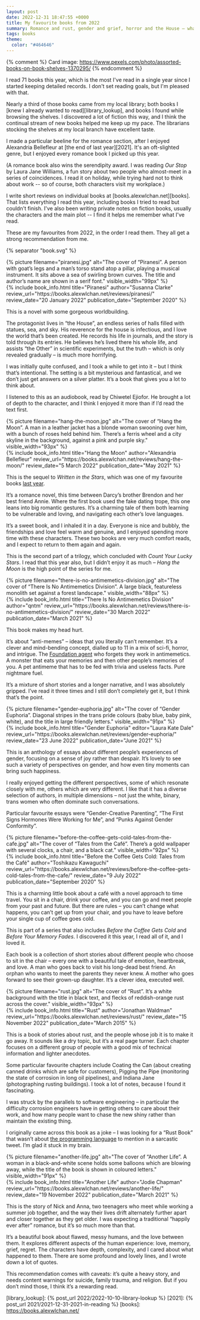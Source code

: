 ```yaml
---
layout: post
date: 2022-12-31 18:47:55 +0000
title: My favourite books from 2022
summary: Romance and rust, gender and grief, horror and the House – what I enjoyed reading this year.
tags: books
theme:
  color: "#464646"
---
```


{% comment %}
Card image: https://www.pexels.com/photo/assorted-books-on-book-shelves-1370295/
{% endcomment %}

I read 71 books this year, which is the most I've read in a single year since I started keeping detailed records.
I don't set reading goals, but I'm pleased with that.

Nearly a third of those books came from my local library; both books I [knew I already wanted to read][library_lookup], and books I found while browsing the shelves.
I discovered a lot of fiction this way, and I think the continual stream of new books helped me keep up my pace.
The librarians stocking the shelves at my local branch have excellent taste.

I made a particular beeline for the romance section, after I enjoyed Alexandria Bellefleur at [the end of last year][2021].
It's an oft-slighted genre, but I enjoyed every romance book I picked up this year.

(A romance book also wins the serendipity award.
I was reading *Our Stop* by Laura Jane Williams, a fun story about two people who almost-meet in a series of coincidences.
I read it on holiday, while trying hard not to think about work -- so of course, both characters visit my workplace.)

I write short reviews on individual books at [books.alexwlchan.net][books].
That lists everything I read this year, including books I tried to read but couldn't finish.
I've also been writing private notes on fiction books, usually the characters and the main plot -- I find it helps me remember what I've read.

These are my favourites from 2022, in the order I read them.
They all get a strong recommendation from me.

{% separator "book.svg" %}

<div class="book_review" id="piranesi">
  <div class="heading">
    <div class="book_cover">
      {%
        picture
        filename="piranesi.jpg"
        alt="The cover of “Piranesi”. A person with goat’s legs and a man’s torso stand atop a pillar, playing a musical instrument. It sits above a sea of swirling brown curves. The title and author’s name are shown in a serif font."
        visible_width="99px"
      %}
    </div>
    {%
      include book_info.html
      title="Piranesi"
      author="Susanna Clarke"
      review_url="https://books.alexwlchan.net/reviews/piranesi/"
      review_date="20 January 2022"
      publication_date="September 2020"
    %}
  </div>
  <div class="review_text">
    <p>
      This is a novel with some gorgeous worldbuilding.
    </p>
    <p>
      The protagonist lives in “the House”, an endless series of halls filled with statues, sea, and sky.
      His reverence for the house is infectious, and I love the world that’s been created.
      He records his life in journals, and the story is told through its entries.
      He believes he’s lived there his whole life, and assists “the Other” in scientific experiments, but the truth – which is only revealed gradually – is much more horrifying.
    </p>
    <p>
      I was initially quite confused, and I took a while to get into it – but I think that’s intentional.
      The setting is a bit mysterious and fantastical, and we don’t just get answers on a silver platter.
      It’s a book that gives you a lot to think about.
    </p>
    <p>
      I listened to this as an audiobook, read by Chiwetel Ejiofor.
      He brought a lot of depth to the character, and I think I enjoyed it more than if I’d read the text first.
    </p>
  </div>
</div>

<div class="book_review" id="hang_the_moon">
  <div class="heading">
    <div class="book_cover">
      {%
        picture
        filename="hang-the-moon.jpg"
        alt="The cover of “Hang the Moon”. A man in a leather jacket has a blonde woman swooning over him, with a bunch of roses held behind him. There’s a ferris wheel and a city skyline in the background, against a pink and purple sky."
        visible_width="93px"
      %}
    </div>
    {%
      include book_info.html
      title="Hang the Moon"
      author="Alexandria Bellefleur"
      review_url="https://books.alexwlchan.net/reviews/hang-the-moon/"
      review_date="5 March 2022"
      publication_date="May 2021"
    %}
  </div>
  <div class="review_text">
    <p>
      This is the sequel to <em>Written in the Stars</em>, which was one of my favourite books <a href="{% post_url 2021/2021-12-31-2021-in-reading %}#alexandria_bellefleur">last year</a>.
    </p>
    <p>
      It’s a romance novel, this time between Darcy’s brother Brendon and her best friend Annie.
      Where the first book used the fake dating trope, this one leans into big romantic gestures.
      It’s a charming tale of them both learning to be vulnerable and loving, and navigating each other’s love languages.
    </p>
    <p>
      It’s a sweet book, and I inhaled it in a day.
      Everyone is nice and bubbly, the friendships and love feel warm and genuine, and I enjoyed spending more time with these characters.
      These two books are very much comfort reads, and I expect to return to them again and again.
    </p>
    <p>
      This is the second part of a trilogy, which concluded with <em>Count Your Lucky Stars</em>.
      I read that this year also, but I didn’t enjoy it as much – <em>Hang the Moon</em> is the high point of the series for me.
    </p>
  </div>
</div>

<div class="book_review" id="antimemetics">
  <div class="heading">
    <div class="book_cover">
      {%
        picture
        filename="there-is-no-antimemetics-division.jpg"
        alt="The cover of “There Is No Antimemetics Division”. A large black, featureless monolith set against a forest landscape."
        visible_width="88px"
      %}
    </div>
    {%
      include book_info.html
      title="There Is No Antimemetics Division"
      author="qntm"
      review_url="https://books.alexwlchan.net/reviews/there-is-no-antimemetics-division/"
      review_date="30 March 2022"
      publication_date="March 2021"
    %}
  </div>
  <div class="review_text">
    <p>
      This book makes my head hurt.
    </p>
    <p>
      It’s about “anti-memes” – ideas that you literally can’t remember.
      It’s a clever and mind-bending concept, dialled up to 11 in a mix of sci-fi, horror, and intrigue.
      The <a href="https://en.wikipedia.org/wiki/SCP_Foundation">Foundation agent</a> who forgets they work in antimemetics.
      A monster that eats your memories and then other people’s memories of you.
      A pet antimeme that has to be fed with trivia and useless facts.
      Pure nightmare fuel.
    </p>
    <p>
      It’s a mixture of short stories and a longer narrative, and I was absolutely gripped.
      I’ve read it three times and I still don’t completely get it, but I think that’s the point.
    </p>
  </div>
</div>

<div class="book_review" id="euphoria">
  <div class="heading">
    <div class="book_cover">
      {%
        picture
        filename="gender-euphoria.jpg"
        alt="The cover of “Gender Euphoria”. Diagonal stripes in the trans pride colours (baby blue, baby pink, white), and the title in large friendly letters."
        visible_width="91px"
      %}
    </div>
    {%
      include book_info.html
      title="Gender Euphoria"
      editor="Laura Kate Dale"
      review_url="https://books.alexwlchan.net/reviews/gender-euphoria/"
      review_date="23 June 2022"
      publication_date="June 2021"
    %}
  </div>
  <div class="review_text">
    <p>
      This is an anthology of essays about different people’s experiences of gender, focusing on a sense of joy rather than despair.
      It’s lovely to see such a variety of perspectives on gender, and how even tiny moments can bring such happiness.
    </p>
    <p>
      I really enjoyed getting the different perspectives, some of which resonate closely with me, others which are very different.
      I like that it has a diverse selection of authors, in multiple dimensions – not just the white, binary, trans women who often dominate such conversations.
    </p>
    <p>
      Particular favourite essays were “Gender-Creative Parenting”, “The First Signs Hormones Were Working for Me”, and “Punks Against Gender Conformity”.
    </p>
  </div>
</div>

<div class="book_review" id="coffee">
  <div class="heading">
    <div class="book_cover">
      {%
        picture
        filename="before-the-coffee-gets-cold-tales-from-the-cafe.jpg"
        alt="The cover of “Tales from the Café”. There’s a gold wallpaper with several clocks, a chair, and a black cat."
        visible_width="92px"
      %}
    </div>
    {%
      include book_info.html
      title="Before the Coffee Gets Cold: Tales from the Café"
      author="Toshikazu Kawaguchi" review_url="https://books.alexwlchan.net/reviews/before-the-coffee-gets-cold-tales-from-the-cafe/"
      review_date="9 July 2022"
      publication_date="September 2020"
    %}
  </div>
  <div class="review_text">
    <p>
      This is a charming little book about a café with a novel approach to time travel.
      You sit in a chair, drink your coffee, and you can go and meet people from your past and future.
      But there are rules – you can’t change what happens, you can’t get up from your chair, and you have to leave before your single cup of coffee goes cold.
    </p>
    <p>
      This is part of a series that also includes <em>Before the Coffee Gets Cold</em> and <em>Before Your Memory Fades</em>.
      I discovered it this year, I read all of it, and I loved it.
    </p>
    <p>
      Each book is a collection of short stories about different people who choose to sit in the chair – every one with a beautiful tale of emotion, heartbreak, and love.
      A man who goes back to visit his long-dead best friend.
      An orphan who wants to meet the parents they never knew.
      A mother who goes forward to see their grown-up daughter.
      It’s a clever idea, executed well.
    </p>
  </div>
</div>

<div class="book_review" id="rust">
  <div class="heading">
    <div class="book_cover">
      {%
        picture
        filename="rust.jpg"
        alt="The cover of “Rust”. It’s a white background with the title in black text, and flecks of reddish-orange rust across the cover."
        visible_width="93px"
      %}
    </div>
    {%
      include book_info.html
      title="Rust"
      author="Jonathan Waldman" review_url="https://books.alexwlchan.net/reviews/rust/"
      review_date="15 November 2022"
      publication_date="March 2015"
    %}
  </div>
  <div class="review_text">
    <p>
      This is a book of stories about rust, and the people whose job it is to make it go away.
      It sounds like a dry topic, but it’s a real page turner.
      Each chapter focuses on a different group of people with a good mix of technical information and lighter anecdotes.
    </p>
    <p>
      Some particular favourite chapters include Coating the Can (about creating canned drinks which are safe for customers), Pigging the Pipe (monitoring the state of corrosion in long oil pipelines), and Indiana Jane (photographing rusting buildings).
      I took a lot of notes, because I found it fascinating.
    </p>
    <p>
      I was struck by the parallels to software engineering – in particular the difficulty corrosion engineers have in getting others to care about their work, and how many people want to chase the new shiny rather than maintain the existing thing.
    </p>
    <p>
      I originally came across this book as a joke – I was looking for a “Rust Book” that wasn’t about <a href="https://doc.rust-lang.org/book/">the programming language</a> to mention in a sarcastic tweet.
      I’m glad it stuck in my brain.
    </p>
  </div>
</div>

<div class="book_review" id="another_life">
  <div class="heading">
    <div class="book_cover">
      {%
        picture
        filename="another-life.jpg"
        alt="The cover of “Another Life”. A woman in a black-and-white scene holds some balloons which are blowing away, while the title of the book is shown in coloured letters."
        visible_width="91px"
      %}
    </div>
    {%
      include book_info.html
      title="Another Life"
      author="Jodie Chapman"
      review_url="https://books.alexwlchan.net/reviews/another-life/"
      review_date="19 November 2022"
      publication_date="March 2021"
    %}
  </div>
  <div class="review_text">
    <p>
      This is the story of Nick and Anna, two teenagers who meet while working a summer job together, and the way their lives drift alternately further apart and closer together as they get older.
      I was expecting a traditional “happily ever after” romance, but it’s so much more than that.
    </p>
    <p>
      It’s a beautiful book about flawed, messy humans, and the love between them.
      It explores different aspects of the human experience: love, memory, grief, regret.
      The characters have depth, complexity, and I cared about what happened to them.
      There are some profound and lovely lines, and I wrote down a lot of quotes.
    </p>
    <p>
      This recommendation comes with caveats: it’s quite a heavy story, and needs content warnings for suicide, family trauma, and religion.
      But if you don’t mind those, I think it’s a rewarding read.
    </p>
  </div>
</div>

[library_lookup]: {% post_url 2022/2022-10-10-library-lookup %}
[2021]: {% post_url 2021/2021-12-31-2021-in-reading %}
[books]: https://books.alexwlchan.net/
